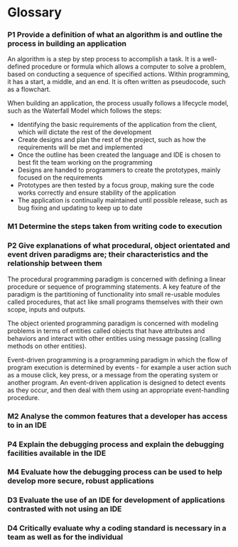 # Glossary

### P1 Provide a definition of what an algorithm is and outline the process in building an application

An algorithm is a step by step process to accomplish a task. It is a well-defined procedure or formula which allows a computer to solve a problem, based on conducting a sequence of specified actions. Within programming, it has a start, a middle, and an end. It is often written as pseudocode, such as a flowchart.

When building an application, the process usually follows a lifecycle model, such as the Waterfall Model which follows the steps:
- Identifying the basic requirements of the application from the client, which will dictate the rest of the development
- Create designs and plan the rest of the project, such as how the requirements will be met and implemented
- Once the outline has been created the language and IDE is chosen to best fit the team working on the programming
- Designs are handed to programmers to create the prototypes, mainly focused on the requirements
- Prototypes are then tested by a focus group, making sure the code works correctly and ensure stability of the application
- The application is continually maintained until possible release, such as bug fixing and updating to keep up to date


### M1 Determine the steps taken from writing code to execution


### P2 Give explanations of what procedural, object orientated and event driven paradigms are; their characteristics and the relationship between them

The procedural programming paradigm is concerned with defining a linear procedure or sequence of programming statements. A key feature of the paradigm is the partitioning of functionality into small re-usable modules called procedures, that act like small programs themselves with their own scope, inputs and outputs.

The object oriented programming paradigm is concerned with modeling problems in terms of entities called objects that have attributes and behaviors and interact with other entities using message passing (calling methods on other entities).

Event-driven programming is a programming paradigm in which the flow of program execution is determined by events - for example a user action such as a mouse click, key press, or a message from the operating system or another program. An event-driven application is designed to detect events as they occur, and then deal with them using an appropriate event-handling procedure. 


### M2 Analyse the common features that a developer has access to in an IDE


### P4 Explain the debugging process and explain the debugging facilities available in the IDE


### M4 Evaluate how the debugging process can be used to help develop more secure, robust applications


### D3 Evaluate the use of an IDE for development of applications contrasted with not using an IDE


### D4 Critically evaluate why a coding standard is necessary in a team as well as for the individual

